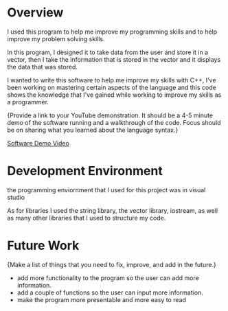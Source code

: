 # Overview

I used this program to help me improve my programming  skills and to help improve my problem solving skills.

In this program, I designed it to take data from the user and store it in a vector, then I take the information that is stored in the vector and it displays the data that was stored.

I wanted to write this software to help me improve my skills with C++, I've been working on mastering certain aspects of the language and this code shows the knowledge that I've gained while working to improve my skills as a programmer.

{Provide a link to your YouTube demonstration. It should be a 4-5 minute demo of the software running and a walkthrough of the code. Focus should be on sharing what you learned about the language syntax.}

[Software Demo Video](http://youtube.link.goes.here)

# Development Environment
the programming enviornment that I used for this project was in visual studio

As for libraries I used the string library, the vector library, iostream, as well as many other libraries that I used to structure my code.

# Future Work

{Make a list of things that you need to fix, improve, and add in the future.}

- add more functionality to the program so the user can add more information.
- add a couple of functions so the user can input more information.
- make the program more presentable and more easy to read
